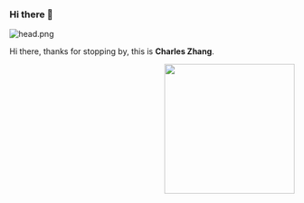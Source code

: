 ### Hi there 👋

![head.png](https://raw.githubusercontent.com/Babbage0149/FigureBed/master/img/readme-top.png)

Hi there, thanks for stopping by, this is **Charles Zhang**.

<img align='right' src="https://raw.githubusercontent.com/Babbage0149/FigureBed/master/img/octocat.gif" width="230">
